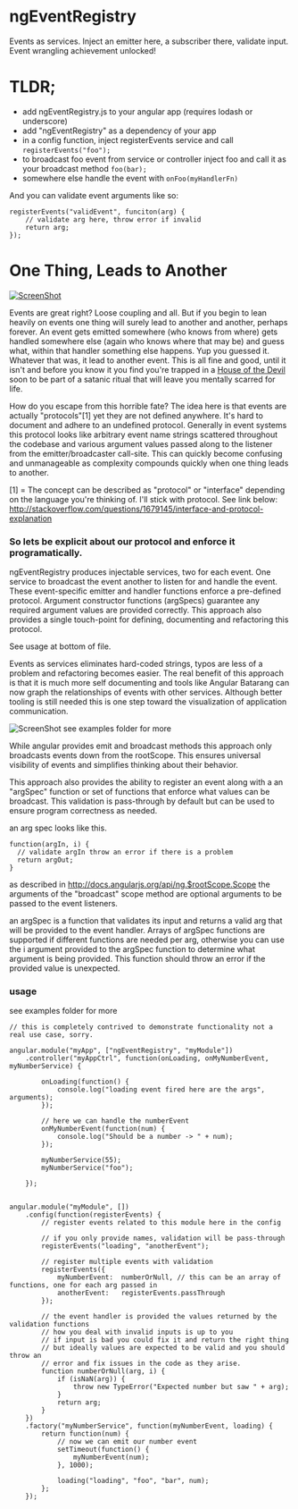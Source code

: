 ngEventRegistry
===============

Events as services. Inject an emitter here, a subscriber there, validate input. Event wrangling achievement unlocked!

# TLDR;

- add ngEventRegistry.js to your angular app (requires lodash or underscore)
- add "ngEventRegistry" as a dependency of your app
- in a config function, inject registerEvents service and call `registerEvents("foo");`
- to broadcast foo event from service or controller inject foo and call it as your broadcast method `foo(bar);`
- somewhere else handle the event with `onFoo(myHandlerFn)`

And you can validate event arguments like so:

	registerEvents("validEvent", funciton(arg) {
		// validate arg here, throw error if invalid
		return arg;
	});

# One Thing, Leads to Another

[![ScreenShot](https://raw.github.com/andrewluetgers/ngEventRegistry/master/oneThing.jpg)](http://youtu.be/UMMnJm1PYOE)

Events are great right? Loose coupling and all. But if you begin to lean
heavily on events one thing will surely lead to another and another,
perhaps forever. An event gets emitted somewhere (who knows from where)
gets handled somewhere else (again who knows where that may be)
and guess what, within that handler something else happens. Yup you
guessed it. Whatever that was, it lead to another event. This is all fine
and good, until it isn't and before you know it you find you're trapped
in a [House of the Devil](http://www.imdb.com/title/tt1172994/) soon to be
part of a satanic ritual that will leave you mentally scarred for life.

How do you escape from this horrible fate? The idea here is that events are
actually "protocols"[1] yet they are not defined anywhere. It's hard to
document and adhere to an undefined protocol. Generally in event systems
this protocol looks like arbitrary event name strings scattered throughout
the codebase and various argument values passed along to the listener from
the emitter/broadcaster call-site. This can quickly become confusing and
unmanageable as complexity compounds quickly when one thing leads to another.

[1] = The concept can be described as "protocol" or "interface" depending on
the language you're thinking of. I'll stick with protocol. See link below:
http://stackoverflow.com/questions/1679145/interface-and-protocol-explanation

### So lets be explicit about our protocol and enforce it programatically.

ngEventRegistry produces injectable services, two for each event. One
service to broadcast the event another to listen for and handle the event.
These event-specific emitter and handler functions enforce a pre-defined
protocol. Argument constructor functions (argSpecs) guarantee any
required argument values are provided correctly. This approach also provides
a single touch-point for defining, documenting  and refactoring this protocol.

See usage at bottom of file.

Events as services eliminates hard-coded strings, typos are less of a problem
and refactoring becomes easier. The real benefit of this approach is that it is
much more self documenting and tools like Angular Batarang can now graph the
relationships of events with other services. Although better tooling is still
needed this is one step toward the visualization of application communication.

![ScreenShot](https://raw.github.com/andrewluetgers/ngEventRegistry/master/img/batarang.jpg)
see examples folder for more

While angular provides emit and broadcast methods this approach only
broadcasts events down from the rootScope. This ensures universal visibility
of events and simplifies thinking about their behavior.

This approach also provides the ability to register an event along with
a an "argSpec" function or set of functions that enforce what values can
be broadcast. This validation is pass-through by default but can be used
to ensure program correctness as needed.

an arg spec looks like this.

	function(argIn, i) {
	  // validate argIn throw an error if there is a problem
	  return argOut;
	}

as described in http://docs.angularjs.org/api/ng.$rootScope.Scope
the arguments of the "broadcast" scope method are optional arguments to
be passed to the event listeners.

an argSpec is a function that validates its input and returns a valid arg
that will be provided to the event handler. Arrays of argSpec functions are
supported if different functions are needed per arg, otherwise you can use the
i argument provided to the argSpec function to determine what argument is being
provided. This function should throw an error if the provided value is unexpected.


### usage
see examples folder for more

	// this is completely contrived to demonstrate functionality not a real use case, sorry.

	angular.module("myApp", ["ngEventRegistry", "myModule"])
		.controller("myAppCtrl", function(onLoading, onMyNumberEvent, myNumberService) {

			onLoading(function() {
				console.log("loading event fired here are the args", arguments);
			});

			// here we can handle the numberEvent
			onMyNumberEvent(function(num) {
				console.log("Should be a number -> " + num);
			});

			myNumberService(55);
			myNumberService("foo");

		});


	angular.module("myModule", [])
		.config(function(registerEvents) {
			// register events related to this module here in the config

			// if you only provide names, validation will be pass-through
			registerEvents("loading", "anotherEvent");

			// register multiple events with validation
			registerEvents({
				myNumberEvent:  numberOrNull, // this can be an array of functions, one for each arg passed in
				anotherEvent:   registerEvents.passThrough
			});

			// the event handler is provided the values returned by the validation functions
			// how you deal with invalid inputs is up to you
			// if input is bad you could fix it and return the right thing
			// but ideally values are expected to be valid and you should throw an
			// error and fix issues in the code as they arise.
			function numberOrNull(arg, i) {
				if (isNaN(arg)) {
					throw new TypeError("Expected number but saw " + arg);
				}
				return arg;
			}
		})
		.factory("myNumberService", function(myNumberEvent, loading) {
			return function(num) {
				// now we can emit our number event
				setTimeout(function() {
					myNumberEvent(num);
				}, 1000);

				loading("loading", "foo", "bar", num);
			};
		});
